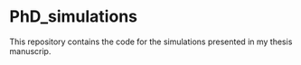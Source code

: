 # PhD_simulations

This repository contains the code for the simulations presented in my thesis manuscrip.
